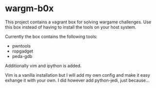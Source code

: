 # wargm-b0x

This project contains a vagrant box for solving wargame challenges. Use this box instead of having to install the tools on your host system.

Currently the box contains the following tools:

- pwntools
- ropgadget
- peda-gdb

Additionally vim and ipython is added. 

Vim is a vanilla installation but I will add my own config and make it easy exhange it with your own. I did however add python-jedi, just because...
